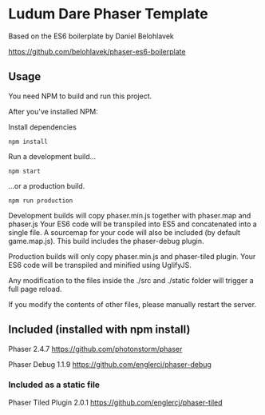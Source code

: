 # Ludum Dare Phaser Template

Based on the ES6 boilerplate by Daniel Belohlavek

https://github.com/belohlavek/phaser-es6-boilerplate


## Usage

You need NPM to build and run this project.

After you've installed NPM:

Install dependencies

`npm install`

Run a development build...

`npm start`

...or a production build.

`npm run production`

Development builds will copy phaser.min.js together with phaser.map and phaser.js Your ES6 code will be transpiled into ES5 and concatenated into a single file. A sourcemap for your code will also be included (by default game.map.js). This build includes the phaser-debug plugin.

Production builds will only copy phaser.min.js and phaser-tiled plugin. Your ES6 code will be transpiled and minified using UglifyJS.

Any modification to the files inside the ./src and ./static folder will trigger a full page reload.

If you modify the contents of other files, please manually restart the server.

## Included (installed with npm install)

Phaser 2.4.7 https://github.com/photonstorm/phaser

Phaser Debug 1.1.9 https://github.com/englercj/phaser-debug

### Included as a static file

Phaser Tiled Plugin 2.0.1 https://github.com/englercj/phaser-tiled
